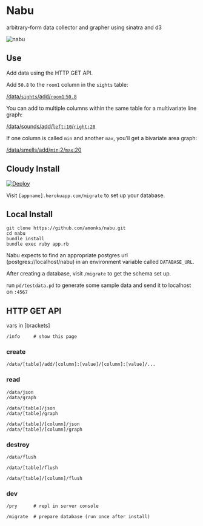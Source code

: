 Nabu
====

arbitrary-form data collector and grapher using sinatra and d3

<img class="img-responsive" src="http://f.cl.ly/items/0f150s0n2z1h3M271m3B/SuperStock_4048-2804.jpg" alt="nabu" />

## Use

Add data using the HTTP GET API.

Add `50.8` to the `room1` column in the `sights` table:

[/data/`sights`/add/`room1`:`50.8`](/data/sounds/add/room1:50.8)

You can add to multiple columns within the same table for a multivariate line graph:

[/data/sounds/add/`left:10`/`right:20`](/data/sounds/add/left:10/right:20)

If one column is called `min` and another `max`, you'll get a bivariate area graph:

[/data/smells/add/`min`:2/`max`:20](/data/smells/add/min:2/max:20)

## Cloudy Install

[![Deploy](https://www.herokucdn.com/deploy/button.png)](https://heroku.com/deploy?template=https://github.com/amonks/nabu)

Visit `[appname].herokuapp.com/migrate` to set up your database.

## Local Install

    git clone https://github.com/amonks/nabu.git
    cd nabu
    bundle install
    bundle exec ruby app.rb

Nabu expects to find an appropriate postgres url (postgres://localhost/nabu) in an environment variable called `DATABASE_URL`.

After creating a database, visit `/migrate` to get the schema set up.

run `pd/testdata.pd` to generate some sample data and send it to localhost on `:4567`

## HTTP GET API

vars in [brackets]

    /info     # show this page

### create

    /data/[table]/add/[column]:[value]/[column]:[value]/...

### read

    /data/json
    /data/graph

    /data/[table]/json
    /data/[table]/graph

    /data/[table]/[column]/json
    /data/[table]/[column]/graph

### destroy

    /data/flush

    /data/[table]/flush

    /data/[table]/[column]/flush

### dev

    /pry      # repl in server console

    /migrate  # prepare database (run once after install)
